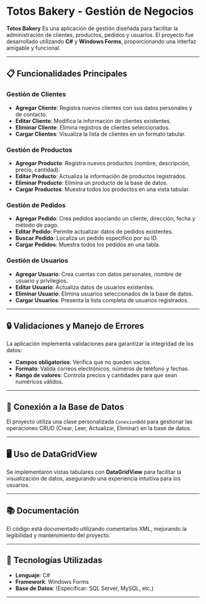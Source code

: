 # Totos Bakery - Gestión de Negocios

**Totos Bakery** Es una aplicación de gestión diseñada para facilitar la administración de clientes, productos, pedidos y usuarios. 
El proyecto fue desarrollado utilizando **C#** y **Windows Forms**, proporcionando una interfaz amigable y funcional.

---

## 📋 Funcionalidades Principales

### **Gestión de Clientes**
- **Agregar Cliente**: Registra nuevos clientes con sus datos personales y de contacto.
- **Editar Cliente**: Modifica la información de clientes existentes.
- **Eliminar Cliente**: Elimina registros de clientes seleccionados.
- **Cargar Clientes**: Visualiza la lista de clientes en un formato tabular.

### **Gestión de Productos**
- **Agregar Producto**: Registra nuevos productos (nombre, descripción, precio, cantidad).
- **Editar Producto**: Actualiza la información de productos registrados.
- **Eliminar Producto**: Elimina un producto de la base de datos.
- **Cargar Productos**: Muestra todos los productos en una vista tabular.

### **Gestión de Pedidos**
- **Agregar Pedido**: Crea pedidos asociando un cliente, dirección, fecha y método de pago.
- **Editar Pedido**: Permite actualizar datos de pedidos existentes.
- **Buscar Pedido**: Localiza un pedido específico por su ID.
- **Cargar Pedidos**: Muestra todos los pedidos en una tabla.

### **Gestión de Usuarios**
- **Agregar Usuario**: Crea cuentas con datos personales, nombre de usuario y privilegios.
- **Editar Usuario**: Actualiza datos de usuarios existentes.
- **Eliminar Usuario**: Elimina usuarios seleccionados de la base de datos.
- **Cargar Usuarios**: Presenta la lista completa de usuarios registrados.

---

## 🔒 Validaciones y Manejo de Errores
La aplicación implementa validaciones para garantizar la integridad de los datos:
- **Campos obligatorios**: Verifica que no queden vacíos.
- **Formato**: Valida correos electrónicos, números de teléfono y fechas.
- **Rango de valores**: Controla precios y cantidades para que sean numéricos válidos.

---

## 💾 Conexión a la Base de Datos
El proyecto utiliza una clase personalizada `ConexionBdd` para gestionar las operaciones CRUD (Crear, Leer, Actualizar, Eliminar) en la base de datos.

---

## 🖥️ Uso de DataGridView
Se implementaron vistas tabulares con **DataGridView** para facilitar la visualización de datos, asegurando una experiencia intuitiva para los usuarios.

---

## 📚 Documentación
El código está documentado utilizando comentarios XML, mejorando la legibilidad y mantenimiento del proyecto.

---

## 🚀 Tecnologías Utilizadas
- **Lenguaje**: C#
- **Framework**: Windows Forms
- **Base de Datos**: (Especificar: SQL Server, MySQL, etc.)

---
